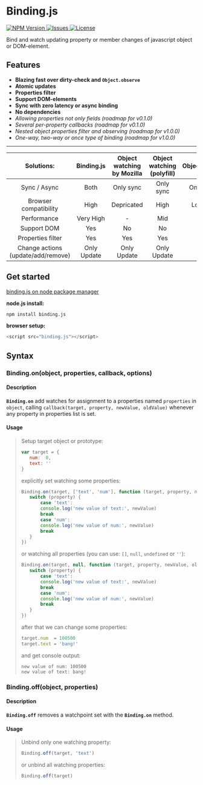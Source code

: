 Binding.js
===================
[ ![NPM Version](http://img.shields.io/npm/v/binding.js.svg?style=flat) ](https://www.npmjs.com/package/binding.js) [ ![Issues](https://img.shields.io/github/issues/MaxGraey/binding.js.svg) ](https://github.com/MaxGraey/binding.js/issues)  [ ![License](http://img.shields.io/npm/l/binding.js.svg?style=flat) ](http://opensource.org/licenses/BSD-3-Clause)

Bind and watch updating property or member changes of javascript object or DOM-element.



Features
--------
   - **Blazing fast over dirty-check and `Object.observe`**
   - **Atomic updates**
   - **Properties filter**
   - **Support DOM-elements**
   - **Sync with zero latency or async binding**
   - **No dependencies**
   - *Allowing properties not only fields (roadmap for v0.1.0)*
   - *Several per-property callbacks (roadmap for v0.1.0)*
   - *Nested object properties filter and observing (roadmap for v1.0.0)*
   - *One-way, two-way or once type of binding (roadmap for v1.0.0)*

***

| Solutions: | Binding.js | Object watching by Mozilla | Object watching (polyfill) | Object.observe |
|:----------------------------------:|:-----------:|:--------------------------:|:--------------------------:|:--------------:|
| Sync / Async | Both | Only sync | Only sync | Only async |
| Browser compatibility | High | Depricated | High | Low (yet) |
| Performance | Very High | - | Mid | Low |
| Support DOM | Yes | No | No | No |
| Properties filter | Yes | Yes | Yes | No |
| Change actions (update/add/remove) | Only Update | Only Update | Only Update | All |


Get started
-----------
[binding.js on node package manager][npm]

**node.js install:**
``` bash
npm install binding.js
```
**browser setup:**
``` js
<script src="binding.js"></script>
```

Syntax
-------------

### Binding.on(object, properties, callback, options)

#### Description
**`Binding.on`** add watches for assignment to a properties named `properties` in `object`, calling `callback(target, property, newValue, oldValue)` whenever any property in properties list is set.

#### Usage
> Setup target object or prototype:
> ``` js
> var target = {
>    num:  0,
>    text: ''
>}
>```
> explicitly set watching some properties:
>```js
>Binding.on(target, ['text', 'num'], function (target, property, newValue, oldValue) {
>    switch (property) {
>        case 'text':
>        console.log('new value of text:', newValue)
>        break
>        case 'num':
>        console.log('new value of num:', newValue)
>        break
>    }
>})
>```
> or watching all properties (you can use: `[]`, `null`, `undefined` or `''`):
>```js
>Binding.on(target, null, function (target, property, newValue, oldValue) {
>    switch (property) {
>        case 'text':
>        console.log('new value of text:', newValue)
>        break
>        case 'num':
>        console.log('new value of num:', newValue)
>        break
>    }
>})
>```
> after that we can change some properties: 
>```js
>target.num  = 100500
>target.text = 'bang!'
>```
> and get console output:
>```
>new value of num: 100500
>new value of text: bang!
>```

### Binding.off(object, properties)

#### Description
**`Binding.off`** removes a watchpoint set with the **`Binding.on`** method.

#### Usage
> Unbind only one watching property:
>```js
>Binding.off(target, 'text')
>```
> or unbind all watching properties:
>```js
>Binding.off(target)
>```

[npm]: https://www.npmjs.com/package/binding.js

